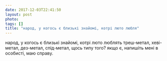 ```yaml
---
date: 2017-12-03T22:41:50
layout: post
photo: 
tags: []
title: "народ, у когось є близькі знайомі, котрі люто любля"
---
```

народ, у когось є близькі знайомі, котрі люто люблять треш-метал, хеві-метал, дез-метал, спід-метал, щось типу того? якщо є, напишіть мені в особисті, маю справу.